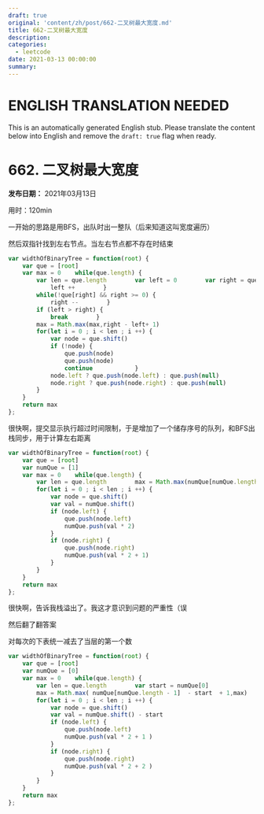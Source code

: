 ```yaml
---
draft: true
original: 'content/zh/post/662-二叉树最大宽度.md'
title: 662-二叉树最大宽度
description: 
categories:
  - leetcode
date: 2021-03-13 00:00:00
summary: 
---
```


# ENGLISH TRANSLATION NEEDED

This is an automatically generated English stub. Please translate the content below into English and remove the `draft: true` flag when ready.

<!-- ORIGINAL CHINESE CONTENT STARTS -->
# 662. 二叉树最大宽度

**发布日期：** 2021年03月13日

用时：120min

一开始的思路是用BFS，出队时出一整队（后来知道这叫宽度遍历）

然后双指针找到左右节点。当左右节点都不存在时结束

```javascript
var widthOfBinaryTree = function(root) {
    var que = [root]
    var max = 0    while(que.length) {
        var len = que.length        var left = 0        var right = que.length - 1        while(!que[left] && left < len) {
            left ++        }
        while(!que[right] && right >= 0) {
            right --        }
        if (left > right) {
            break        }
        max = Math.max(max,right - left+ 1)
        for(let i = 0 ; i < len ; i ++) {
            var node = que.shift()
            if (!node) {
                que.push(node)
                que.push(node)
                continue            }
            node.left ? que.push(node.left) : que.push(null)
            node.right ? que.push(node.right) : que.push(null)
        }
    }
    return max
};
```

很快啊，提交显示执行超过时间限制，于是增加了一个储存序号的队列，和BFS出栈同步，用于计算左右距离

```javascript
var widthOfBinaryTree = function(root) {
    var que = [root]
    var numQue = [1]
    var max = 0    while(que.length) {
        var len = que.length        max = Math.max(numQue[numQue.length - 1] - numQue[0] + 1)
        for(let i = 0 ; i < len ; i ++) {
            var node = que.shift()
            var val = numQue.shift()
            if (node.left) {
                que.push(node.left)
                numQue.push(val * 2)
            }
            if (node.right) {
                que.push(node.right)
                numQue.push(val * 2 + 1)
            }
        }
    }
    return max
};
```

很快啊，告诉我栈溢出了。我这才意识到问题的严重性（误

然后翻了翻答案

对每次的下表统一减去了当层的第一个数

```javascript
var widthOfBinaryTree = function(root) {
    var que = [root]
    var numQue = [0]
    var max = 0    while(que.length) {
        var len = que.length        var start = numQue[0]
        max = Math.max( numQue[numQue.length - 1]  - start  + 1,max)
        for(let i = 0 ; i < len ; i ++) {
            var node = que.shift()
            var val = numQue.shift() - start
            if (node.left) {
                que.push(node.left)
                numQue.push(val * 2 + 1 )
            }
            if (node.right) {
                que.push(node.right)
                numQue.push(val * 2 + 2 )
            }
        }
    }
    return max
};
```
<!-- ORIGINAL CHINESE CONTENT ENDS -->

